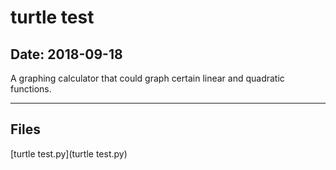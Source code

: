# turtle test

## Date: 2018-09-18

A graphing calculator that could graph certain linear and quadratic functions.

-----

## Files

[turtle test.py](turtle test.py)
